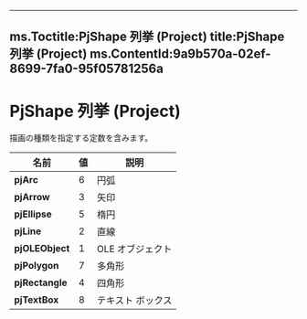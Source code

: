

---
ms.Toctitle:PjShape 列挙 (Project)
title:PjShape 列挙 (Project)
ms.ContentId:9a9b570a-02ef-8699-7fa0-95f05781256a
---
# PjShape 列挙 (Project)




描画の種類を指定する定数を含みます。

|**名前**|**値**|**説明**|
|---|---|---|
|**pjArc**|6|円弧|
|**pjArrow**|3|矢印|
|**pjEllipse**|5|楕円|
|**pjLine**|2|直線|
|**pjOLEObject**|1|OLE オブジェクト|
|**pjPolygon**|7|多角形|
|**pjRectangle**|4|四角形|
|**pjTextBox**|8|テキスト ボックス|




